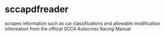 # sccapdfreader
scrapes information such as car classifications and allowable modification information from the official SCCA Autocross Racing Manual
